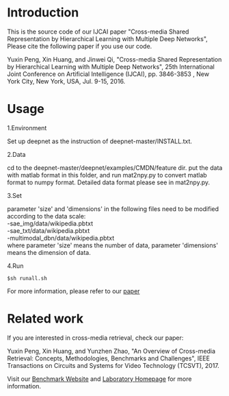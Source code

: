 # Introduction
This is the source code of our IJCAI paper "Cross-media Shared Representation by Hierarchical Learning with Multiple Deep Networks", Please cite the following paper if you use our code.

Yuxin Peng, Xin Huang, and Jinwei Qi, "Cross-media Shared Representation by Hierarchical Learning with Multiple Deep Networks", 25th International Joint Conference on Artificial Intelligence (IJCAI), pp. 3846-3853 , New York City, New York, USA, Jul. 9-15, 2016.

# Usage
1.Environment

Set up deepnet as the instruction of deepnet-master/INSTALL.txt.
  
2.Data

cd to the deepnet-master/deepnet/examples/CMDN/feature dir.
put the data with matlab format in this folder, and run mat2npy.py to convert matlab format to numpy format. Detailed data format please see in mat2npy.py.
  
3.Set

parameter 'size' and 'dimensions' in the following files need to be modified according to the data scale:  
-sae_img/data/wikipedia.pbtxt  
-sae_txt/data/wikipedia.pbtxt  
-multimodal_dbn/data/wikipedia.pbtxt  
where parameter 'size' means the number of data, parameter 'dimensions' means the dimension of data.  
  
4.Run

	$sh runall.sh

For more information, please refer to our [paper](http://www.icst.pku.edu.cn/mipl/tiki-download_file.php?fileId=314)

# Related work
If you are interested in cross-media retrieval, check our paper:

Yuxin Peng, Xin Huang, and Yunzhen Zhao, "An Overview of Cross-media Retrieval: Concepts, Methodologies, Benchmarks and Challenges", IEEE Transactions on Circuits and Systems for Video Technology (TCSVT), 2017.

Visit our [Benchmark Website](http://www.icst.pku.edu.cn/mipl/xmedia) and [Laboratory Homepage](http://www.icst.pku.edu.cn/mipl) for more information.
